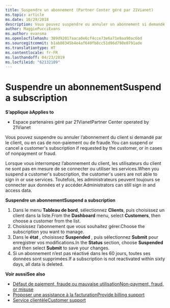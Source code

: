 ```yaml
---
title: Suspendre un abonnement (Partner Center géré par 21Vianet)
ms.topic: article
ms.date: 10/29/2018
description: Vous pouvez suspendre ou annuler un abonnement si demandé par le client, ou en cas de non-paiement ou de fraude.
author: MaggiePucciEvans
ms.author: evansma
ms.openlocfilehash: 389d92017aaca0e6cf4cce73e6a71e9aa90ac6bd
ms.sourcegitcommit: b1ab80345b4e4af649fb8cc51d96d798e0791ade
ms.translationtype: HT
ms.contentlocale: fr-FR
ms.lasthandoff: 04/23/2019
ms.locfileid: "62132109"
---
```

# <a name="suspend-a-subscription"></a><span data-ttu-id="c0eef-103">Suspendre un abonnement</span><span class="sxs-lookup"><span data-stu-id="c0eef-103">Suspend a subscription</span></span>

<span data-ttu-id="c0eef-104">**S’applique à**</span><span class="sxs-lookup"><span data-stu-id="c0eef-104">**Applies to**</span></span>

-   <span data-ttu-id="c0eef-105">Espace partenaires géré par 21Vianet</span><span class="sxs-lookup"><span data-stu-id="c0eef-105">Partner Center operated by 21Vianet</span></span>

<span data-ttu-id="c0eef-106">Vous pouvez suspendre ou annuler l’abonnement du client si demandé par le client, ou en cas de non-paiement ou de fraude.</span><span class="sxs-lookup"><span data-stu-id="c0eef-106">You can suspend or cancel a customer's subscription if requested by the customer, or in cases of nonpayment or fraud.</span></span>

<span data-ttu-id="c0eef-107">Lorsque vous interrompez l’abonnement du client, les utilisateurs du client ne sont pas en mesure de se connecter ou utiliser les services.</span><span class="sxs-lookup"><span data-stu-id="c0eef-107">When you suspend a customer's subscription, the customer's users are not able to sign in or use services.</span></span> <span data-ttu-id="c0eef-108">Toutefois, les administrateurs peuvent toujours se connecter aux données et y accéder.</span><span class="sxs-lookup"><span data-stu-id="c0eef-108">Administrators can still sign in and access data.</span></span>

<span data-ttu-id="c0eef-109">**Suspendre un abonnement**</span><span class="sxs-lookup"><span data-stu-id="c0eef-109">**Suspend a subscription**</span></span>

1.  <span data-ttu-id="c0eef-110">Dans le menu **Tableau de bord**, sélectionnez **Clients**, puis choisissez un client dans la liste.</span><span class="sxs-lookup"><span data-stu-id="c0eef-110">From the **Dashboard** menu, select **Customers**, then choose a customer from the list.</span></span>
2.  <span data-ttu-id="c0eef-111">Choisissez l’abonnement que vous souhaitez gérer.</span><span class="sxs-lookup"><span data-stu-id="c0eef-111">Choose the subscription you want to manage.</span></span>
3.  <span data-ttu-id="c0eef-112">Dans le **état** , choisissez **Suspended** , puis sélectionnez **Submit** pour enregistrer vos modifications.</span><span class="sxs-lookup"><span data-stu-id="c0eef-112">In the **Status** section, choose **Suspended** and then select **Submit** to save your changes.</span></span>
4.  <span data-ttu-id="c0eef-113">Si un abonnement n’est pas réactivé dans les 60&nbsp;jours, toutes ses données sont supprimées.</span><span class="sxs-lookup"><span data-stu-id="c0eef-113">If a subscription is not reactivated within sixty days, all data is deleted.</span></span>

<span data-ttu-id="c0eef-114">**Voir aussi**</span><span class="sxs-lookup"><span data-stu-id="c0eef-114">**See also**</span></span>

-   [<span data-ttu-id="c0eef-115">Défaut de paiement, fraude ou mauvaise utilisation</span><span class="sxs-lookup"><span data-stu-id="c0eef-115">Non-payment, fraud, or misuse</span></span>](non-payment-fraud-or-misuse.md)
-   [<span data-ttu-id="c0eef-116">Proposer une assistance à la facturation</span><span class="sxs-lookup"><span data-stu-id="c0eef-116">Provide billing support</span></span>](provide-billing-support.md)
-   [<span data-ttu-id="c0eef-117">Service clientèle</span><span class="sxs-lookup"><span data-stu-id="c0eef-117">Customer support</span></span>](customer-support.md)
